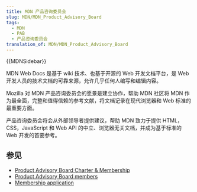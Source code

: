```yaml
---
title: MDN 产品咨询委员会
slug: MDN/MDN_Product_Advisory_Board
tags:
  - MDN
  - PAB
  - 产品咨询委员会
translation_of: MDN/MDN_Product_Advisory_Board
---
```

{{MDNSidebar}}

MDN Web Docs 是基于 wiki 技术、也基于开源的 Web 开发文档平台，是 Web 开发人员的技术文档的可靠来源，允许几乎任何人编写和编辑内容。

Mozilla 对 MDN 产品咨询委员会的愿景是建立协作，帮助 MDN 社区将 MDN 作为最全面，完整和值得信赖的参考文献，将文档记录在现代浏览器和 Web 标准的最重要方面。

产品咨询委员会将会从外部领导者提供建议，帮助 MDN 致力于提供 HTML，CSS，JavaScript 和 Web API 的中立、浏览器无关文档，并成为基于标准的 Web 开发的首要参考。

## 参见

- [Product Advisory Board Charter & Membership](/zh-CN/docs/MDN/MDN_Product_Advisory_Board/Membership)
- [Product Advisory Board members](/en-US/docs/MDN/MDN_Product_Advisory_Board/Members)
- [Membership application](https://www.dropbox.com/s/noj6vddhumhe9o0/MDN%20Product%20Advisory%20Board%20Interest%20Form.pdf?dl=0)
